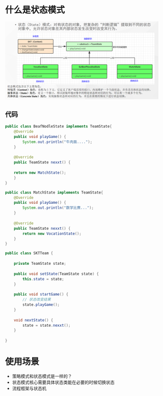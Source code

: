 # 什么是状态模式

![image-20221228103914860](./images/image-202212281_03.png)

## 代码

```java
public class BeafNodleState implements TeamState{
    @Override
    public void playGame() {
        System.out.println("牛肉面....");
    }

    @Override
    public TeamState nexxt() {

    return new MatchState();
    }
}
```

```java
public class MatchState implements TeamState{
    @Override
    public void playGame() {
        System.out.println("数学比赛...");
    }

    @Override
    public TeamState nexxt() {
        return new VocationState();
    }
}
```

```java
public class SKTTeam {

    private TeamState state;

    public void setState(TeamState state) {
        this.state = state;
    }

    public void startGame() {
        // 状态改变结果
        state.playGame();
    }

    void nextState() {
        state = state.nexxt();
    }

}
```

# 使用场景

- 策略模式和状态模式是一样的？
- 状态模式核心需要具体状态类能在必要的时候切换状态
- 流程框架与状态机